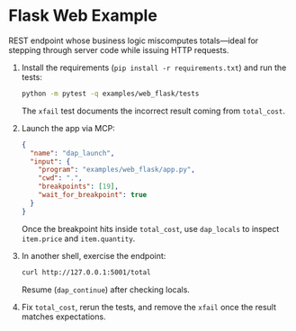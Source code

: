 # Flask Web Example

REST endpoint whose business logic miscomputes totals—ideal for stepping through server code while issuing HTTP requests.

1. Install the requirements (`pip install -r requirements.txt`) and run the tests:
   ```bash
   python -m pytest -q examples/web_flask/tests
   ```
   The `xfail` test documents the incorrect result coming from `total_cost`.

2. Launch the app via MCP:
   ```json
   {
     "name": "dap_launch",
     "input": {
       "program": "examples/web_flask/app.py",
       "cwd": ".",
       "breakpoints": [19],
       "wait_for_breakpoint": true
     }
   }
   ```
   Once the breakpoint hits inside `total_cost`, use `dap_locals` to inspect `item.price` and `item.quantity`.

3. In another shell, exercise the endpoint:
   ```bash
   curl http://127.0.0.1:5001/total
   ```
   Resume (`dap_continue`) after checking locals.

4. Fix `total_cost`, rerun the tests, and remove the `xfail` once the result matches expectations.
